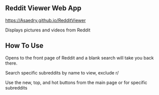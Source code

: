 Reddit Viewer Web App
-

https://Asaedry.github.io/RedditViewer


Displays pictures and videos from Reddit 



How To Use
-

Opens to the front page of Reddit and a blank search will take you back there.

Search specific subreddits by name to view, exclude r/ 

Use the new, top, and hot buttons from the main page or for specific subreddits
